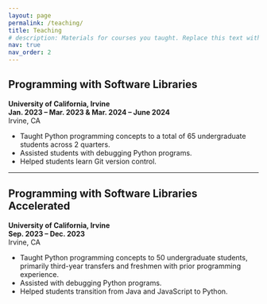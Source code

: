 ```yaml
---
layout: page
permalink: /teaching/
title: Teaching
# description: Materials for courses you taught. Replace this text with your description.
nav: true
nav_order: 2
---
```


## Programming with Software Libraries  
**University of California, Irvine**  
**Jan. 2023 – Mar. 2023 & Mar. 2024 – June 2024**  
Irvine, CA

- Taught Python programming concepts to a total of 65 undergraduate students across 2 quarters.
- Assisted students with debugging Python programs.
- Helped students learn Git version control.

---

## Programming with Software Libraries Accelerated  
**University of California, Irvine**  
**Sep. 2023 – Dec. 2023**  
Irvine, CA

- Taught Python programming concepts to 50 undergraduate students, primarily third-year transfers and freshmen with prior programming experience.
- Assisted with debugging Python programs.
- Helped students transition from Java and JavaScript to Python.
